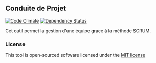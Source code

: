 ## Conduite de Projet

[![Code Climate](https://codeclimate.com/github/hardwork2015/cdp/badges/gpa.svg)](https://codeclimate.com/github/hardwork2015/cdp)
[![Dependency Status](https://www.versioneye.com/user/projects/5625452636d0ab0019000bd4/badge.svg?style=flat)](https://www.versioneye.com/user/projects/5625452636d0ab0019000bd4)

Cet outil permet la gestion d'une équipe grace à la méthode SCRUM.


### License

This tool is open-sourced software licensed under the [MIT license](http://opensource.org/licenses/MIT)

